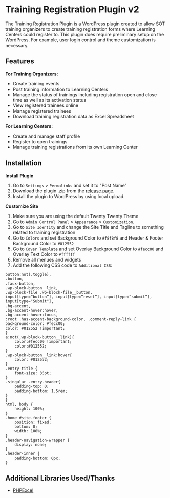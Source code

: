 # Training Registration Plugin v2
The Training Registration Plugin is a WordPress plugin created to allow SOT training organizers to create training registration forms where Learning Centers could register to. This plugin does require preliminary setup on the WordPress. For example, user login control and theme customization is necessary.
## Features
**For Training Organizers:**
* Create training events
* Post training information to Learning Centers
* Manage the status of trainings including registration open and close time as well as its activation status
* View registered trainees online
* Manage registered trainees
* Download training registration data as Excel Spreadsheet

**For Learning Centers:**
* Create and manage staff profile
* Register to open trainings
* Manage training registrations from its own Learning Center
## Installation
**Install Plugin**
1. Go to `Settings` > `Permalinks` and set it to "Post Name"
2. Download the plugin .zip from the [release page](https://github.com/Siriu5J/Training-Registration/releases).
3. Install the plugin to WordPress by using local upload.

**Customize Site**
1. Make sure you are using the default Twenty Twenty Theme
2. Go to `Admin Control Panel` > `Appearance` > `Customization`.
3. Go to `Site Identity` and change the Site Title and Tagline to something related to training registration
4. Go to `Colors` and set Background Color to `#f8f8f8` and Header & Footer Background Color to `#012552`
5. Go to `Cover Template` and set Overlay Background Color to `#fecc00` and Overlay Text Color to `#ffffff`
6. Remove all menues and widgets
7. Add the following CSS code to `Additional CSS`:
```
button:not(.toggle),
.button,
.faux-button,
.wp-block-button__link,
.wp-block-file .wp-block-file__button,
input[type=”button”], input[type=”reset”], input[type=”submit”],
input[type="Submit"],
.bg-accent,
.bg-accent-hover:hover,
.bg-accent-hover:focus,
:root .has-accent-background-color, .comment-reply-link {
background-color: #fecc00;
color: #012552 !important;
}
a:not(.wp-block-button__link){
	color:#fecc00 !important;
	color:#012552;
}
.wp-block-button__link:hover{
	color: #012552;
}
.entry-title {
	font-size: 35pt;
}
.singular .entry-header{
	padding-top: 0;
	padding-bottom: 1.5rem;
}
}
html, body {
	height: 100%;
}
.home #site-footer {
	position: fixed;
	bottom: 0;
	width: 100%;
}
.header-navigation-wrapper {
	display: none;
}
.header-inner {
	padding-bottom: 0px;
}
```

## Additional Libraries Used/Thanks
* [PHPExcel](https://github.com/PHPOffice/PHPExcel)
